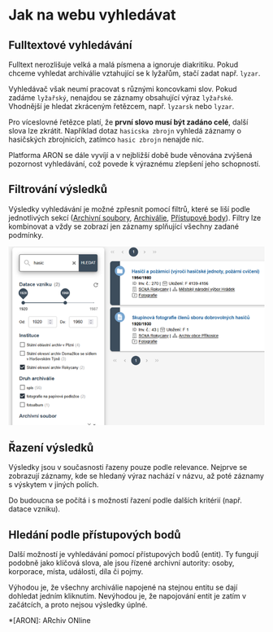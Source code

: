 ﻿# Jak na webu vyhledávat

## Fulltextové vyhledávání

Fulltext nerozlišuje velká a malá písmena a ignoruje diakritiku. Pokud chceme vyhledat archiválie vztahující se k lyžařům, stačí zadat např. `lyzar`.

Vyhledávač však neumí pracovat s různými koncovkami slov. Pokud zadáme `lyžařský`, nenajdou se záznamy obsahující výraz `lyžařské`. Vhodnější je hledat zkráceným řetězcem, např. `lyzarsk` nebo `lyzar`.

Pro víceslovné řetězce platí, že **první slovo musí být zadáno celé**, další slova lze zkrátit. Například dotaz `hasicska zbrojn` vyhledá záznamy o hasičských zbrojnicích, zatímco `hasic zbrojn` nenajde nic.

Platforma ARON se dále vyvíjí a v nejbližší době bude věnována zvýšená pozornost vyhledávání, což povede k výraznému zlepšení jeho schopností.
 
## Filtrování výsledků

Výsledky vyhledávání je možné zpřesnit pomocí filtrů, které se liší podle jednotlivých sekcí ([Archivní soubory](../sections/fund.md), [Archiválie](../sections/archdesc.md), [Přístupové body](../sections/entity.md)). Filtry lze kombinovat a vždy se zobrazí jen záznamy splňující všechny zadané podmínky.

![Ukázka filtrování výsledků](./img/search-filter.png)

## Řazení výsledků

Výsledky jsou v současnosti řazeny pouze podle relevance. Nejprve se zobrazují záznamy, kde se hledaný výraz nachází v názvu, až poté záznamy s&nbsp;výskytem v&nbsp;jiných polích.

Do budoucna se počítá i s možností řazení podle dalších kritérií (např. datace vzniku).

## Hledání podle přístupových bodů

Další možností je vyhledávání pomocí přístupových bodů (entit). Ty fungují podobně jako klíčová slova, ale jsou řízené archivní autority: osoby, korporace, místa, události, díla či pojmy.

Výhodou je, že všechny archiválie napojené na stejnou entitu se dají dohledat jedním kliknutím. Nevýhodou je, že napojování entit je zatím v začátcích, a proto nejsou výsledky úplné.

*[ARON]: ARchiv ONline